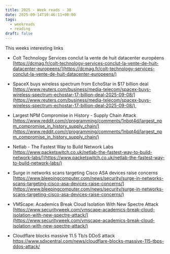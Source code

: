 ```yaml
---
title: 2025 - Week reads - 38
date: 2025-09-14T10:46:11+00:00
tags:
  - weekreads
  - reading
draft: false
---
```

This weeks interesting links

- Colt Technology Services conclut la vente de huit datacenter européens
[https://dcmag.fr/colt-technology-services-conclut-la-vente-de-huit-datacenter-europeens/](https://dcmag.fr/colt-technology-services-conclut-la-vente-de-huit-datacenter-europeens/)

- SpaceX buys wireless spectrum from EchoStar in $17 billion deal
[https://www.reuters.com/business/media-telecom/spacex-buys-wireless-spectrum-echostar-17-billion-deal-2025-09-08/](https://www.reuters.com/business/media-telecom/spacex-buys-wireless-spectrum-echostar-17-billion-deal-2025-09-08/) 

 - Largest NPM Compromise in History - Supply Chain Attack 
[https://www.reddit.com/r/programming/comments/1nbqt4d/largest_npm_compromise_in_history_supply_chain/](https://www.reddit.com/r/programming/comments/1nbqt4d/largest_npm_compromise_in_history_supply_chain/)

- Netlab - The Fastest Way to Build Network Labs
[https://www.packetswitch.co.uk/netlab-the-fastest-way-to-build-network-labs/](https://www.packetswitch.co.uk/netlab-the-fastest-way-to-build-network-labs/)

- Surge in networks scans targeting Cisco ASA devices raise concerns
[https://www.bleepingcomputer.com/news/security/surge-in-networks-scans-targeting-cisco-asa-devices-raise-concerns/](https://www.bleepingcomputer.com/news/security/surge-in-networks-scans-targeting-cisco-asa-devices-raise-concerns/)

- VMScape: Academics Break Cloud Isolation With New Spectre Attack
[https://www.securityweek.com/vmscape-academics-break-cloud-isolation-with-new-spectre-attack/](https://www.securityweek.com/vmscape-academics-break-cloud-isolation-with-new-spectre-attack/)

- Cloudflare blocks massive 11.5 Tb/s DDoS attack
https://www.sdxcentral.com/news/cloudflare-blocks-massive-115-tbps-ddos-attack/
